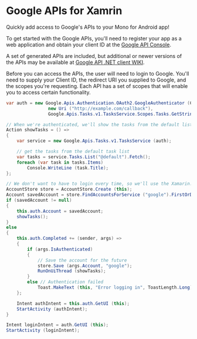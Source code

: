 # Google APIs for Xamrin

Quickly add access to Google's APIs to your Mono for Android app!

To get started with the Google APIs, you'll need to register your app
as a web application and obtain your client ID at the
[Google API Console](https://code.google.com/apis/console/).

A set of generated APIs are included, but additional or newer versions
of the APIs may be available at
[Google API .NET client WIKI](http://code.google.com/p/google-api-dotnet-client/wiki/APIs).

Before you can access the APIs, the user will need to login to Google.
You'll need to supply your Client ID, the redirect URI you supplied to Google, and
the scopes you're requesting. Each API has a set of scopes that will enable you to
access certain functionality.

```csharp
var auth = new Google.Apis.Authentication.OAuth2.GoogleAuthenticator (ClientID,
				new Uri ("http://example.com/callback"),
				Google.Apis.Tasks.v1.TasksService.Scopes.Tasks.GetStringValue());

// When we're authenticated, we'll show the tasks from the default list
Action showTasks = () =>
{
	var service = new Google.Apis.Tasks.v1.TasksService (auth);

	// get the tasks from the default task list
	var tasks = service.Tasks.List("@default").Fetch();
	foreach (var task in tasks.Items)
		Console.WriteLine (task.Title);
};

// We don't want to have to login every time, so we'll use the Xamarin.Auth AccountStore
AccountStore store = AccountStore.Create (this);
Account savedAccount = store.FindAccountsForService ("google").FirstOrDefault();
if (savedAccount != null)
{
	this.auth.Account = savedAccount;
	showTasks();
}
else
{
	this.auth.Completed += (sender, args) =>
	{
		if (args.IsAuthenticated)
		{
			// Save the account for the future
			store.Save (args.Account, "google");
			RunOnUiThread (showTasks);
		}
		else // Authentication failed
			Toast.MakeText (this, "Error logging in", ToastLength.Long).Show();
	};

	Intent authIntent = this.auth.GetUI (this);
	StartActivity (authIntent);
}

Intent loginIntent = auth.GetUI (this);
StartActivity (loginIntent);
```